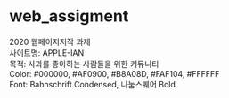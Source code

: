 # web_assigment

2020 웹페이지저작 과제<br>
사이트명: APPLE-IAN<br>
목적: 사과를 좋아하는 사람들을 위한 커뮤니티<br>
Color: #000000, #AF0900, #B8A08D, #FAF104, #FFFFFF<br>
Font: Bahnschrift Condensed, 나눔스퀘어 Bold
